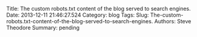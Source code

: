 Title: The custom robots.txt content of the blog served to search engines.
Date: 2013-12-11 21:46:27.524
Category: blog
Tags: 
Slug: The-custom-robots.txt-content-of-the-blog-served-to-search-engines.
Authors: Steve Theodore
Summary: pending




